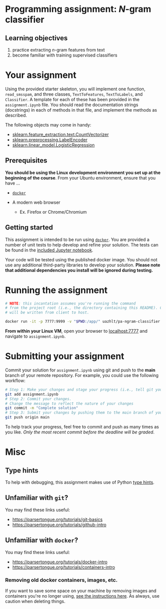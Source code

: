 # Programming assignment: _N_-gram classifier


## Learning objectives

1. practice extracting _n_-gram features from text
2. become familiar with training supervised classifiers

# Your assignment

Using the provided starter skeleton, you will implement one function, `read_smsspam`, and three classes,
`TextToFeatures`, `TextToLabels`, and `Classifier`.
A template for each of these has been provided in the `assignment.ipynb` file.
You should read the documentation strings (docstrings) in each of methods in
that file, and implement the methods as described.

The following objects may come in handy:
* [sklearn.feature_extraction.text.CountVectorizer](https://scikit-learn.org/stable/modules/generated/sklearn.feature_extraction.text.CountVectorizer.html)
* [sklearn.preprocessing.LabelEncoder](https://scikit-learn.org/stable/modules/generated/sklearn.preprocessing.LabelEncoder.html)
* [sklearn.linear_model.LogisticRegression](https://scikit-learn.org/stable/modules/generated/sklearn.linear_model.LogisticRegression.html) 


## Prerequisites

**You should be using the Linux development environment you set up at the beginning of the course**.  From your Ubuntu environment, ensure that you have ...

- [`docker`](https://parsertongue.org/tutorials/ubuntu-install-docker/)

- A modern web browser
  - Ex. Firefox or Chrome/Chromium


## Getting started

This assignment is intended to be run using [`docker`](https://docs.docker.com/install/).  You are provided a number of unit tests to help develop and refine your solution.  The tests can be found in the [included Jupyter notebook](./assignment.ipynb).

Your code will be tested using the published docker image.  You should not use any additional third-party libraries to develop your solution.  **Please note that additional dependencies you install will be ignored during testing.**


# Running the assignment


```bash
# NOTE: this incantation assumes you're running the command 
# from the project root (i.e., the directory containing this README). Changes to files under notebooks 
# will be written from client to host.

docker run -it -p 7777:9999 -v "$PWD:/app/" uazhlt/pa-ngram-classifier:latest
```

**From within your Linux VM**, open your browser to [localhost:7777](localhost:7777) and navigate to `assignment.ipynb`.



# Submitting your assignment

Commit your solution for `assignment.ipynb` using git and push to the **main** branch of your remote repository.  For example, you could use the following workflow:

```bash
# Step 1: Make your changes and stage your progress (i.e., tell git you want to "save" certain changes)
git add assignment.ipynb
# Step 2: Commit your changes.
# Change the message to reflect the nature of your changes
git commit -m "Complete solution"
# Step 3: Submit your changes by pushing them to the main branch of your remote repo
git push origin main
```

To help track your progress, feel free to commit and push as many times as you like.  _Only the most recent commit before the deadline will be graded_.


# Misc

## Type hints

To help with debugging, this assignment makes use of Python [type hints](https://docs.python.org/3.8/library/typing.html).

## Unfamiliar with `git`?

You may find these links useful:

- https://parsertongue.org/tutorials/git-basics
- https://parsertongue.org/tutorials/github-intro

## Unfamiliar with `docker`?

You may find these links useful:

- https://parsertongue.org/tutorials/docker-intro
- https://parsertongue.org/tutorials/containers-intro

### Removing old docker containers, images, etc.

If you want to save some space on your machine by removing images and containers you're no longer using, [see the instructions here](https://docs.docker.com/config/pruning/).  As always, use caution when deleting things.
